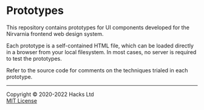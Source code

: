 # Prototypes

This repository contains prototypes for UI components developed for the Nirvarnia frontend web design system.

Each prototype is a self-contained HTML file, which can be loaded directly in a browser from your local filesystem. In most cases, no server is required to test the prototypes.

Refer to the source code for comments on the techniques trialed in each prototype.

-----

Copyright © 2020-2022 Hacks Ltd \
[MIT License](./LICENSE.txt)
